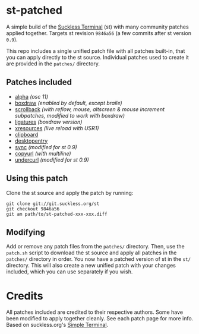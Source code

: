 # st-patched

A simple build of the [Suckless Terminal](https://st.suckless.org) (st) with many community patches applied together.
Targets st revision `9846a56` (a few commits after st version `0.9`).

This repo includes a single unified patch file with all patches built-in, that you can apply directly to the st source.
Individual patches used to create it are provided in the `patches/` directory.

## Patches included

- [alpha](https://st.suckless.org/patches/alpha/) _(osc 11)_
- [boxdraw](https://st.suckless.org/patches/boxdraw/) _(enabled by default, except braile)_
- [scrollback](https://st.suckless.org/patches/scrollback/) _(with reflow, mouse, altscreen & mouse increment subpatches, modified to work with boxdraw)_
- [ligatures](https://st.suckless.org/patches/ligatures/) _(boxdraw version)_
- [xresources](https://st.suckless.org/patches/xresources-with-reload-signal/) _(live reload with USR1)_
- [clipboard](https://st.suckless.org/patches/clipboard/)
- [desktopentry](https://st.suckless.org/patches/desktopentry/)
- [sync](https://st.suckless.org/patches/sync/) _(modified for st 0.9)_
- [copyurl](https://st.suckless.org/patches/copyurl/) _(with multiline)_
- [undercurl](https://st.suckless.org/patches/undercurl/) _(modified for st 0.9)_

## Using this patch

Clone the st source and apply the patch by running:
```
git clone git://git.suckless.org/st
git checkout 9846a56
git am path/to/st-patched-xxx-xxx.diff
```

## Modifying

Add or remove any patch files from the `patches/` directory.
Then, use the `patch.sh` script to download the st source and apply all patches in the `patches/` directory in order.
You now have a patched version of st in the `st/` directory.
This will also create a new unified patch with your changes included, which you can use separately if you wish.

# Credits

All patches included are credited to their respective authors.
Some have been modified to apply together cleanly.
See each patch page for more info.
Based on suckless.org's [Simple Terminal](https://st.suckless.org/).
